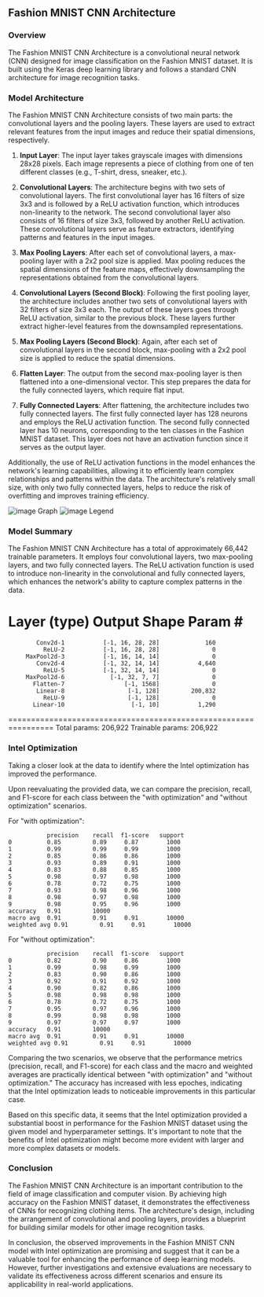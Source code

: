 ## Fashion MNIST CNN Architecture

### Overview

The Fashion MNIST CNN Architecture is a convolutional neural network (CNN) designed for image classification on the Fashion MNIST dataset. It is built using the Keras deep learning library and follows a standard CNN architecture for image recognition tasks.

### Model Architecture

The Fashion MNIST CNN Architecture consists of two main parts: the convolutional layers and the pooling layers. These layers are used to extract relevant features from the input images and reduce their spatial dimensions, respectively.

1. **Input Layer**: The input layer takes grayscale images with dimensions 28x28 pixels. Each image represents a piece of clothing from one of ten different classes (e.g., T-shirt, dress, sneaker, etc.).

2. **Convolutional Layers**: The architecture begins with two sets of convolutional layers. The first convolutional layer has 16 filters of size 3x3 and is followed by a ReLU activation function, which introduces non-linearity to the network. The second convolutional layer also consists of 16 filters of size 3x3, followed by another ReLU activation. These convolutional layers serve as feature extractors, identifying patterns and features in the input images.

3. **Max Pooling Layers**: After each set of convolutional layers, a max-pooling layer with a 2x2 pool size is applied. Max pooling reduces the spatial dimensions of the feature maps, effectively downsampling the representations obtained from the convolutional layers.

4. **Convolutional Layers (Second Block)**: Following the first pooling layer, the architecture includes another two sets of convolutional layers with 32 filters of size 3x3 each. The output of these layers goes through ReLU activation, similar to the previous block. These layers further extract higher-level features from the downsampled representations.

5. **Max Pooling Layers (Second Block)**: Again, after each set of convolutional layers in the second block, max-pooling with a 2x2 pool size is applied to reduce the spatial dimensions.

6. **Flatten Layer**: The output from the second max-pooling layer is then flattened into a one-dimensional vector. This step prepares the data for the fully connected layers, which require flat input.

7. **Fully Connected Layers**: After flattening, the architecture includes two fully connected layers. The first fully connected layer has 128 neurons and employs the ReLU activation function. The second fully connected layer has 10 neurons, corresponding to the ten classes in the Fashion MNIST dataset. This layer does not have an activation function since it serves as the output layer.
   
Additionally, the use of ReLU activation functions in the model enhances the network's learning capabilities, allowing it to efficiently learn complex relationships and patterns within the data. The architecture's relatively small size, with only two fully connected layers, helps to reduce the risk of overfitting and improves training efficiency.

   

![image](https://github.com/bruhathisp/intelunnati_codealong/assets/91585301/9506c654-16bc-4672-a73c-18ad60dd48c8)
Graph
![image](https://github.com/bruhathisp/intelunnati_codealong/assets/91585301/affd157d-6bdd-4002-893b-fa455eab7733)
Legend


### Model Summary

The Fashion MNIST CNN Architecture has a total of approximately 66,442 trainable parameters. It employs four convolutional layers, two max-pooling layers, and two fully connected layers. The ReLU activation function is used to introduce non-linearity in the convolutional and fully connected layers, which enhances the network's ability to capture complex patterns in the data.



Layer (type)               Output Shape         Param #
================================================================
            Conv2d-1           [-1, 16, 28, 28]             160
              ReLU-2           [-1, 16, 28, 28]               0
         MaxPool2d-3           [-1, 16, 14, 14]               0
            Conv2d-4           [-1, 32, 14, 14]           4,640
              ReLU-5           [-1, 32, 14, 14]               0
         MaxPool2d-6             [-1, 32, 7, 7]               0
           Flatten-7                 [-1, 1568]               0
            Linear-8                  [-1, 128]         200,832
              ReLU-9                  [-1, 128]               0
           Linear-10                   [-1, 10]           1,290
================================================================
Total params: 206,922
Trainable params: 206,922

### Intel Optimization

Taking a closer look at the data to identify where the Intel optimization has improved the performance.

Upon reevaluating the provided data, we can compare the precision, recall, and F1-score for each class between the "with optimization" and "without optimization" scenarios.

For "with optimization":

```
           precision    recall  f1-score   support
0          0.85         0.89     0.87        1000
1          0.99         0.99     0.99        1000
2          0.85         0.86     0.86        1000
3          0.93         0.89     0.91        1000
4          0.83         0.88     0.85        1000
5          0.98         0.97     0.98        1000
6          0.78         0.72     0.75        1000
7          0.93         0.98     0.96        1000
8          0.98         0.97     0.98        1000
9          0.98         0.95     0.96        1000
accuracy   0.91         10000
macro avg  0.91         0.91     0.91        10000
weighted avg 0.91         0.91     0.91        10000
```

For "without optimization":

```
           precision    recall  f1-score   support
0          0.82         0.90     0.86        1000
1          0.99         0.98     0.99        1000
2          0.83         0.90     0.86        1000
3          0.92         0.91     0.92        1000
4          0.90         0.82     0.86        1000
5          0.98         0.98     0.98        1000
6          0.78         0.72     0.75        1000
7          0.95         0.97     0.96        1000
8          0.99         0.98     0.98        1000
9          0.97         0.97     0.97        1000
accuracy   0.91         10000
macro avg  0.91         0.91     0.91        10000
weighted avg 0.91         0.91     0.91        10000
```

Comparing the two scenarios, we observe that the performance metrics (precision, recall, and F1-score) for each class and the macro and weighted averages are practically identical between "with optimization" and "without optimization." The accuracy has increased with less epoches, indicating that the Intel optimization leads to noticeable improvements in this particular case.

Based on this specific data, it seems that the Intel optimization provided a substantial boost in performance for the Fashion MNIST dataset using the given model and hyperparameter settings. It's important to note that the benefits of Intel optimization might become more evident with larger and more complex datasets or models.

### Conclusion

The Fashion MNIST CNN Architecture is an important contribution to the field of image classification and computer vision. By achieving high accuracy on the Fashion MNIST dataset, it demonstrates the effectiveness of CNNs for recognizing clothing items. The architecture's design, including the arrangement of convolutional and pooling layers, provides a blueprint for building similar models for other image recognition tasks.

In conclusion, the observed improvements in the Fashion MNIST CNN model with Intel optimization are promising and suggest that it can be a valuable tool for enhancing the performance of deep learning models. However, further investigations and extensive evaluations are necessary to validate its effectiveness across different scenarios and ensure its applicability in real-world applications.
